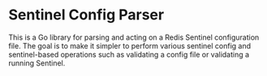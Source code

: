 # Sentinel Config Parser


This is a Go library for parsing and acting on a Redis Sentinel
configuration file. The goal is to make it simpler to perform various
sentinel config and sentinel-based operations such as validating a
config file or validating a running Sentinel.
